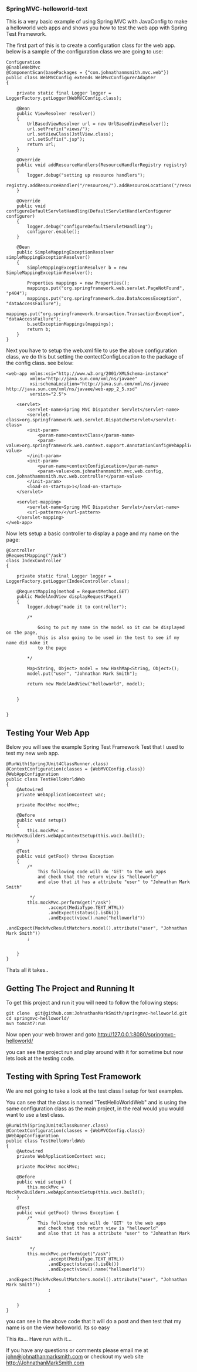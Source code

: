 ### SpringMVC-helloworld-text

This is a very basic example of using Spring MVC with JavaConfig to make a helloworld web apps and shows you how to test the web app with Spring Test Framework.

The first part of this is to create a configuration class for the web app.  below is a sample of the configuration class we are going to use:

    Configuration
    @EnableWebMvc
    @ComponentScan(basePackages = {"com.johnathanmsmith.mvc.web"})
    public class WebMVCConfig extends WebMvcConfigurerAdapter
    {

        private static final Logger logger = LoggerFactory.getLogger(WebMVCConfig.class);

        @Bean
        public ViewResolver resolver()
        {
            UrlBasedViewResolver url = new UrlBasedViewResolver();
            url.setPrefix("views/");
            url.setViewClass(JstlView.class);
            url.setSuffix(".jsp");
            return url;
        }

        @Override
        public void addResourceHandlers(ResourceHandlerRegistry registry)
        {
            logger.debug("setting up resource handlers");
            registry.addResourceHandler("/resources/").addResourceLocations("/resources/**");
        }

        @Override
        public void configureDefaultServletHandling(DefaultServletHandlerConfigurer configurer)
        {
            logger.debug("configureDefaultServletHandling");
            configurer.enable();
        }

        @Bean
        public SimpleMappingExceptionResolver simpleMappingExceptionResolver()
        {
            SimpleMappingExceptionResolver b = new SimpleMappingExceptionResolver();

            Properties mappings = new Properties();
            mappings.put("org.springframework.web.servlet.PageNotFound", "p404");
            mappings.put("org.springframework.dao.DataAccessException", "dataAccessFailure");
            mappings.put("org.springframework.transaction.TransactionException", "dataAccessFailure");
            b.setExceptionMappings(mappings);
            return b;
        }
    }


Next you have to setup the web.xml file to use the above configuration class, we do this but setting the contectConfigLocation to the package of the config class. see below:

    <web-app xmlns:xsi="http://www.w3.org/2001/XMLSchema-instance"
             xmlns="http://java.sun.com/xml/ns/javaee"
             xsi:schemaLocation="http://java.sun.com/xml/ns/javaee http://java.sun.com/xml/ns/javaee/web-app_2_5.xsd"
             version="2.5">

        <servlet>
            <servlet-name>Spring MVC Dispatcher Servlet</servlet-name>
            <servlet-class>org.springframework.web.servlet.DispatcherServlet</servlet-class>
            <init-param>
                <param-name>contextClass</param-name>
                <param-value>org.springframework.web.context.support.AnnotationConfigWebApplicationContext</param-value>
            </init-param>
            <init-param>
                <param-name>contextConfigLocation</param-name>
                <param-value>com.johnathanmsmith.mvc.web.config, com.johnathanmsmith.mvc.web.controller</param-value>
            </init-param>
            <load-on-startup>1</load-on-startup>
        </servlet>

        <servlet-mapping>
            <servlet-name>Spring MVC Dispatcher Servlet</servlet-name>
            <url-pattern>/</url-pattern>
        </servlet-mapping>
    </web-app>

Now lets setup a basic controller to display a page and my name on the page:

    @Controller
    @RequestMapping("/ask")
    class IndexController
    {

        private static final Logger logger = LoggerFactory.getLogger(IndexController.class);

        @RequestMapping(method = RequestMethod.GET)
        public ModelAndView displayRequestPage()
        {
            logger.debug("made it to controller");

            /*

                Going to put my name in the model so it can be displayed on the page,
                this is also going to be used in the test to see if my name did make it
                to the page

            */

            Map<String, Object> model = new HashMap<String, Object>();
            model.put("user", "Johnathan Mark Smith");

            return new ModelAndView("helloworld", model);


        }


    }


## Testing Your Web App

Below you will see the example Spring Test Framework Test that I used to test my new web app.


    @RunWith(SpringJUnit4ClassRunner.class)
    @ContextConfiguration(classes = {WebMVCConfig.class})
    @WebAppConfiguration
    public class TestHelloWorldWeb
    {
        @Autowired
        private WebApplicationContext wac;

        private MockMvc mockMvc;

        @Before
        public void setup()
        {
            this.mockMvc = MockMvcBuilders.webAppContextSetup(this.wac).build();
        }

        @Test
        public void getFoo() throws Exception
        {
            /*
                This following code will do 'GET' to the web apps
                and check that the return view is "helloworld"
                and also that it has a attribute "user" to "Johnathan Mark Smith"

             */
            this.mockMvc.perform(get("/ask")
                    .accept(MediaType.TEXT_HTML))
                    .andExpect(status().isOk())
                    .andExpect(view().name("helloworld"))
                    .andExpect(MockMvcResultMatchers.model().attribute("user", "Johnathan Mark Smith"))
            ;


        }
    }


Thats all it takes..

## Getting The Project and Running It

To get this project and run it you will need to follow the following steps:

    git clone  git@github.com:JohnathanMarkSmith/springmvc-helloworld.git
    cd springmvc-helloworld/
    mvn tomcat7:run

Now open your web brower and goto http://127.0.0.1:8080/springmvc-helloworld/

you can see the project run and play around with it for sometime but now lets look at the testing code.

## Testing with Spring Test Framework

We are not going to take a look at the test class I setup for test examples.

You can see that the class is named "TestHelloWorldWeb" and is using the same configuration class as the main project, in the real would you would want to use a test class.


    @RunWith(SpringJUnit4ClassRunner.class)
    @ContextConfiguration(classes = {WebMVCConfig.class})
    @WebAppConfiguration
    public class TestHelloWorldWeb
    {
        @Autowired
        private WebApplicationContext wac;

        private MockMvc mockMvc;

        @Before
        public void setup() {
            this.mockMvc = MockMvcBuilders.webAppContextSetup(this.wac).build();
        }

        @Test
        public void getFoo() throws Exception {
            /*
                This following code will do 'GET' to the web apps
                and check that the return view is "helloworld"
                and also that it has a attribute "user" to "Johnathan Mark Smith"

             */
            this.mockMvc.perform(get("/ask")
                    .accept(MediaType.TEXT_HTML))
                    .andExpect(status().isOk())
                    .andExpect(view().name("helloworld"))
                    .andExpect(MockMvcResultMatchers.model().attribute("user", "Johnathan Mark Smith"))
                    ;


        }
    }


you can see in the above code that it will do a post and then test that my name is on the view helloworld. Its so easy

This its... Have run with it...

If you have any questions or comments please email me at john@johnathanmarksmith.com or checkout my web site http://JohnathanMarkSmith.com

